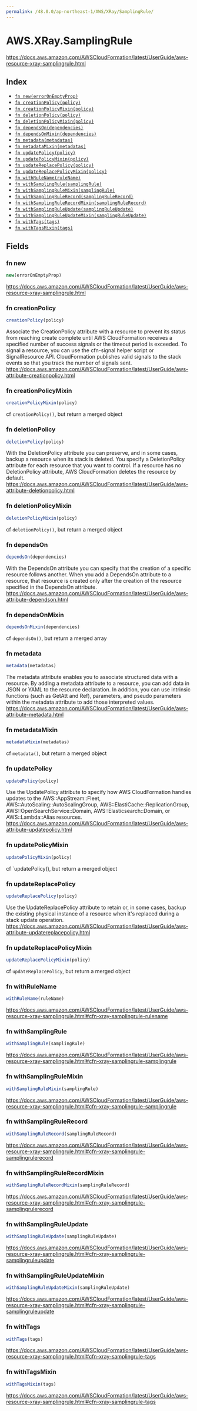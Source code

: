 ```yaml
---
permalink: /48.0.0/ap-northeast-1/AWS/XRay/SamplingRule/
---
```


# AWS.XRay.SamplingRule

https://docs.aws.amazon.com/AWSCloudFormation/latest/UserGuide/aws-resource-xray-samplingrule.html

## Index

* [`fn new(errorOnEmptyProp)`](#fn-new)
* [`fn creationPolicy(policy)`](#fn-creationpolicy)
* [`fn creationPolicyMixin(policy)`](#fn-creationpolicymixin)
* [`fn deletionPolicy(policy)`](#fn-deletionpolicy)
* [`fn deletionPolicyMixin(policy)`](#fn-deletionpolicymixin)
* [`fn dependsOn(dependencies)`](#fn-dependson)
* [`fn dependsOnMixin(dependencies)`](#fn-dependsonmixin)
* [`fn metadata(metadatas)`](#fn-metadata)
* [`fn metadataMixin(metadatas)`](#fn-metadatamixin)
* [`fn updatePolicy(policy)`](#fn-updatepolicy)
* [`fn updatePolicyMixin(policy)`](#fn-updatepolicymixin)
* [`fn updateReplacePolicy(policy)`](#fn-updatereplacepolicy)
* [`fn updateReplacePolicyMixin(policy)`](#fn-updatereplacepolicymixin)
* [`fn withRuleName(ruleName)`](#fn-withrulename)
* [`fn withSamplingRule(samplingRule)`](#fn-withsamplingrule)
* [`fn withSamplingRuleMixin(samplingRule)`](#fn-withsamplingrulemixin)
* [`fn withSamplingRuleRecord(samplingRuleRecord)`](#fn-withsamplingrulerecord)
* [`fn withSamplingRuleRecordMixin(samplingRuleRecord)`](#fn-withsamplingrulerecordmixin)
* [`fn withSamplingRuleUpdate(samplingRuleUpdate)`](#fn-withsamplingruleupdate)
* [`fn withSamplingRuleUpdateMixin(samplingRuleUpdate)`](#fn-withsamplingruleupdatemixin)
* [`fn withTags(tags)`](#fn-withtags)
* [`fn withTagsMixin(tags)`](#fn-withtagsmixin)

## Fields

### fn new

```ts
new(errorOnEmptyProp)
```

https://docs.aws.amazon.com/AWSCloudFormation/latest/UserGuide/aws-resource-xray-samplingrule.html

### fn creationPolicy

```ts
creationPolicy(policy)
```

Associate the CreationPolicy attribute with a resource to prevent its status from reaching create complete until AWS CloudFormation receives a specified number of success signals or the timeout period is exceeded. To signal a resource, you can use the cfn-signal helper script or SignalResource API. CloudFormation publishes valid signals to the stack events so that you track the number of signals sent. 
https://docs.aws.amazon.com/AWSCloudFormation/latest/UserGuide/aws-attribute-creationpolicy.html

### fn creationPolicyMixin

```ts
creationPolicyMixin(policy)
```

cf `creationPolicy()`, but return a merged object

### fn deletionPolicy

```ts
deletionPolicy(policy)
```

With the DeletionPolicy attribute you can preserve, and in some cases, backup a resource when its stack is deleted. You specify a DeletionPolicy attribute for each resource that you want to control. If a resource has no DeletionPolicy attribute, AWS CloudFormation deletes the resource by default. 
https://docs.aws.amazon.com/AWSCloudFormation/latest/UserGuide/aws-attribute-deletionpolicy.html

### fn deletionPolicyMixin

```ts
deletionPolicyMixin(policy)
```

cf `deletionPolicy()`, but return a merged object

### fn dependsOn

```ts
dependsOn(dependencies)
```

With the DependsOn attribute you can specify that the creation of a specific resource follows another. When you add a DependsOn attribute to a resource, that resource is created only after the creation of the resource specified in the DependsOn attribute. 
https://docs.aws.amazon.com/AWSCloudFormation/latest/UserGuide/aws-attribute-dependson.html

### fn dependsOnMixin

```ts
dependsOnMixin(dependencies)
```

cf `dependsOn()`, but return a merged array

### fn metadata

```ts
metadata(metadatas)
```

The metadata attribute enables you to associate structured data with a resource. By adding a metadata attribute to a resource, you can add data in JSON or YAML to the resource declaration. In addition, you can use intrinsic functions (such as GetAtt and Ref), parameters, and pseudo parameters within the metadata attribute to add those interpreted values. 
https://docs.aws.amazon.com/AWSCloudFormation/latest/UserGuide/aws-attribute-metadata.html

### fn metadataMixin

```ts
metadataMixin(metadatas)
```

cf `metadata()`, but return a merged object

### fn updatePolicy

```ts
updatePolicy(policy)
```

Use the UpdatePolicy attribute to specify how AWS CloudFormation handles updates to the AWS::AppStream::Fleet, AWS::AutoScaling::AutoScalingGroup, AWS::ElastiCache::ReplicationGroup, AWS::OpenSearchService::Domain, AWS::Elasticsearch::Domain, or AWS::Lambda::Alias resources. 
https://docs.aws.amazon.com/AWSCloudFormation/latest/UserGuide/aws-attribute-updatepolicy.html

### fn updatePolicyMixin

```ts
updatePolicyMixin(policy)
```

cf `updatePolicy(), but return a merged object

### fn updateReplacePolicy

```ts
updateReplacePolicy(policy)
```

Use the UpdateReplacePolicy attribute to retain or, in some cases, backup the existing physical instance of a resource when it's replaced during a stack update operation. 
https://docs.aws.amazon.com/AWSCloudFormation/latest/UserGuide/aws-attribute-updatereplacepolicy.html

### fn updateReplacePolicyMixin

```ts
updateReplacePolicyMixin(policy)
```

cf `updateReplacePolicy`, but return a merged object

### fn withRuleName

```ts
withRuleName(ruleName)
```

https://docs.aws.amazon.com/AWSCloudFormation/latest/UserGuide/aws-resource-xray-samplingrule.html#cfn-xray-samplingrule-rulename

### fn withSamplingRule

```ts
withSamplingRule(samplingRule)
```

https://docs.aws.amazon.com/AWSCloudFormation/latest/UserGuide/aws-resource-xray-samplingrule.html#cfn-xray-samplingrule-samplingrule

### fn withSamplingRuleMixin

```ts
withSamplingRuleMixin(samplingRule)
```

https://docs.aws.amazon.com/AWSCloudFormation/latest/UserGuide/aws-resource-xray-samplingrule.html#cfn-xray-samplingrule-samplingrule

### fn withSamplingRuleRecord

```ts
withSamplingRuleRecord(samplingRuleRecord)
```

https://docs.aws.amazon.com/AWSCloudFormation/latest/UserGuide/aws-resource-xray-samplingrule.html#cfn-xray-samplingrule-samplingrulerecord

### fn withSamplingRuleRecordMixin

```ts
withSamplingRuleRecordMixin(samplingRuleRecord)
```

https://docs.aws.amazon.com/AWSCloudFormation/latest/UserGuide/aws-resource-xray-samplingrule.html#cfn-xray-samplingrule-samplingrulerecord

### fn withSamplingRuleUpdate

```ts
withSamplingRuleUpdate(samplingRuleUpdate)
```

https://docs.aws.amazon.com/AWSCloudFormation/latest/UserGuide/aws-resource-xray-samplingrule.html#cfn-xray-samplingrule-samplingruleupdate

### fn withSamplingRuleUpdateMixin

```ts
withSamplingRuleUpdateMixin(samplingRuleUpdate)
```

https://docs.aws.amazon.com/AWSCloudFormation/latest/UserGuide/aws-resource-xray-samplingrule.html#cfn-xray-samplingrule-samplingruleupdate

### fn withTags

```ts
withTags(tags)
```

https://docs.aws.amazon.com/AWSCloudFormation/latest/UserGuide/aws-resource-xray-samplingrule.html#cfn-xray-samplingrule-tags

### fn withTagsMixin

```ts
withTagsMixin(tags)
```

https://docs.aws.amazon.com/AWSCloudFormation/latest/UserGuide/aws-resource-xray-samplingrule.html#cfn-xray-samplingrule-tags